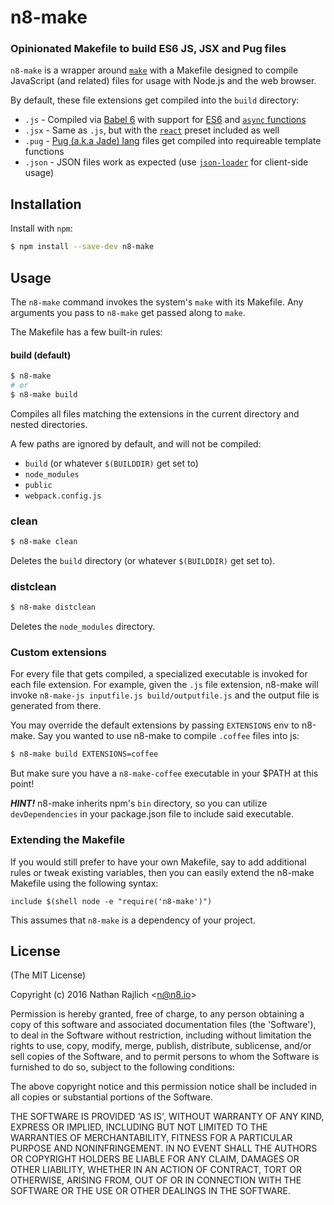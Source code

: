 n8-make
=======
### Opinionated Makefile to build ES6 JS, JSX and Pug files

`n8-make` is a wrapper around [`make`](https://www.gnu.org/software/make/)
with a Makefile designed to compile JavaScript (and related) files for
usage with Node.js and the web browser.

By default, these file extensions get compiled into the `build` directory:

 * `.js` - Compiled via [Babel 6](https://babeljs.io) with support for [ES6](http://babeljs.io/docs/plugins/preset-es2015/) and [`async` functions](https://babeljs.io/docs/plugins/transform-async-to-generator/)
 * `.jsx` - Same as `.js`, but with the [`react`](https://www.npmjs.com/package/babel-preset-react) preset included as well
 * `.pug` - [Pug (a.k.a Jade) lang](http://jade-lang.com/) files get compiled into requireable template functions
 * `.json` - JSON files work as expected (use [`json-loader`](https://www.npmjs.com/package/json-loader) for client-side usage)


Installation
------------

Install with `npm`:

``` bash
$ npm install --save-dev n8-make
```


Usage
-----

The `n8-make` command invokes the system's `make` with its Makefile.
Any arguments you pass to `n8-make` get passed along to `make`.

The Makefile has a few built-in rules:

#### build (default)

``` bash
$ n8-make
# or
$ n8-make build
```

Compiles all files matching the extensions in the current directory
and nested directories.

A few paths are ignored by default, and will not be compiled:

 * `build` (or whatever `$(BUILDDIR)` get set to)
 * `node_modules`
 * `public`
 * `webpack.config.js`


### clean

``` bash
$ n8-make clean
```

Deletes the `build` directory (or whatever `$(BUILDDIR)` get set to).


### distclean

``` bash
$ n8-make distclean
```

Deletes the `node_modules` directory.


### Custom extensions

For every file that gets compiled, a specialized executable is invoked for each
file extension. For example, given the `.js` file extension, n8-make will invoke
`n8-make-js inputfile.js build/outputfile.js` and the output file is generated
from there.

You may override the default extensions by passing `EXTENSIONS` env to n8-make.
Say you wanted to use n8-make to compile `.coffee` files into js:

``` bash
$ n8-make build EXTENSIONS=coffee
```

But make sure you have a `n8-make-coffee` executable in your $PATH at this
point!

__*HINT!*__ n8-make inherits npm's `bin` directory, so you can utilize
`devDependencies` in your package.json file to include said executable.


### Extending the Makefile

If you would still prefer to have your own Makefile, say to add additional rules
or tweak existing variables, then you can easily extend the n8-make Makefile using
the following syntax:

``` make
include $(shell node -e "require('n8-make')")
```

This assumes that `n8-make` is a dependency of your project.


License
-------

(The MIT License)

Copyright (c) 2016 Nathan Rajlich &lt;n@n8.io&gt;

Permission is hereby granted, free of charge, to any person obtaining
a copy of this software and associated documentation files (the
'Software'), to deal in the Software without restriction, including
without limitation the rights to use, copy, modify, merge, publish,
distribute, sublicense, and/or sell copies of the Software, and to
permit persons to whom the Software is furnished to do so, subject to
the following conditions:

The above copyright notice and this permission notice shall be
included in all copies or substantial portions of the Software.

THE SOFTWARE IS PROVIDED 'AS IS', WITHOUT WARRANTY OF ANY KIND,
EXPRESS OR IMPLIED, INCLUDING BUT NOT LIMITED TO THE WARRANTIES OF
MERCHANTABILITY, FITNESS FOR A PARTICULAR PURPOSE AND NONINFRINGEMENT.
IN NO EVENT SHALL THE AUTHORS OR COPYRIGHT HOLDERS BE LIABLE FOR ANY
CLAIM, DAMAGES OR OTHER LIABILITY, WHETHER IN AN ACTION OF CONTRACT,
TORT OR OTHERWISE, ARISING FROM, OUT OF OR IN CONNECTION WITH THE
SOFTWARE OR THE USE OR OTHER DEALINGS IN THE SOFTWARE.
